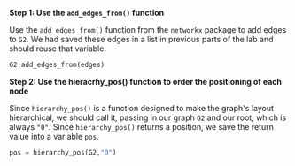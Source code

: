<!--title={Getting the "pos" explained}-->

<!--badges={Python:22,Algorithms:30}-->

<!--concepts={directedGraphs, introToGraphs, useOfGraphs}-->

**Step 1:  Use the `add_edges_from()` function**

Use the `add_edges_from()` function from the `networkx` package to add edges to `G2`. We had saved these edges in a list in previous parts of the lab and should reuse that variable.

```python
G2.add_edges_from(edges)
```

**Step 2: Use the hieracrhy_pos() function to order the positioning of each node**

Since `hierarchy_pos()` is a function designed to make the graph's layout hierarchical, we should call it, passing in our graph `G2` and our root, which is always `"0"`. Since `hierarchy_pos()` returns a position, we save the return value into a variable `pos`.

```python
pos = hierarchy_pos(G2,"0") 
```